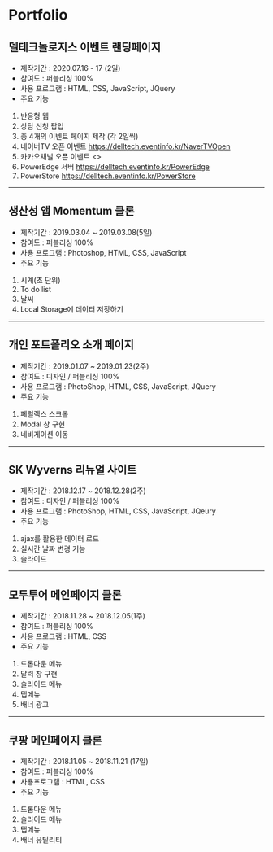 # Portfolio

## 델테크놀로지스 이벤트 랜딩페이지
* 제작기간 : 2020.07.16 - 17 (2일)
* 참여도 : 퍼블리싱 100%
* 사용 프로그램 : HTML, CSS, JavaScript, JQuery
* 주요 기능
1. 반응형 웹
2. 상담 신청 팝업
3. 총 4개의 이벤트 페이지 제작 (각 2일씩)
  1. 네이버TV 오픈 이벤트 <https://delltech.eventinfo.kr/NaverTVOpen>
  2. 카카오채널 오픈 이벤트 <>
  3. PowerEdge 서버 <https://delltech.eventinfo.kr/PowerEdge>
  4. PowerStore <https://delltech.eventinfo.kr/PowerStore>
- - -
## 생산성 앱 Momentum 클론
* 제작기간 : 2019.03.04 ~ 2019.03.08(5일)
* 참여도 : 퍼블리싱 100%
* 사용 프로그램 : Photoshop, HTML, CSS, JavaScript
* 주요 기능
1. 시계(초 단위)
2. To do list
3. 날씨
4. Local Storage에 데이터 저장하기
- - -
## 개인 포트폴리오 소개 페이지
* 제작기간 : 2019.01.07 ~ 2019.01.23(2주)
* 참여도 : 디자인 / 퍼블리싱 100%
* 사용 프로그램 : PhotoShop, HTML, CSS, JavaScript, JQuery
* 주요 기능
1. 페럴렉스 스크롤
2. Modal 창 구현
3. 네비게이션 이동
- - -
## SK Wyverns 리뉴얼 사이트
* 제작기간 : 2018.12.17 ~ 2018.12.28(2주)
* 참여도 : 디자인 / 퍼블리싱 100%
* 사용 프로그램 : PhotoShop, HTML, CSS, JavaScript, JQeury
* 주요 기능
1. ajax를 활용한 데이터 로드
2. 실시간 날짜 변경 기능
3. 슬라이드
- - -
## 모두투어 메인페이지 클론
* 제작기간 : 2018.11.28 ~ 2018.12.05(1주)
* 참여도 : 퍼블리싱 100%
* 사용 프로그램 : HTML, CSS
* 주요 기능
1. 드롭다운 메뉴
2. 달력 창 구현
3. 슬라이드 메뉴
4. 탭메뉴
5. 배너 광고
- - -
## 쿠팡 메인페이지 클론
* 제작기간 : 2018.11.05 ~ 2018.11.21 (17일)
* 참여도 : 퍼블리싱 100%
* 사용프로그램 : HTML, CSS
* 주요 기능
1. 드롭다운 메뉴
2. 슬라이드 메뉴
3. 탭메뉴
4. 배너 유틸리티
